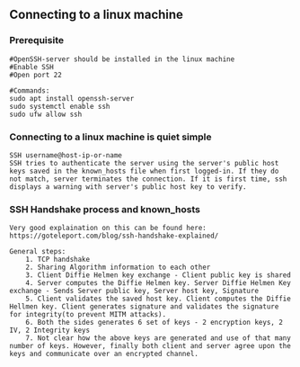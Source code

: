 ## Connecting to a linux machine
    
### Prerequisite
    
    #OpenSSH-server should be installed in the linux machine
    #Enable SSH
    #Open port 22

    #Commands:
    sudo apt install openssh-server
    sudo systemctl enable ssh
    sudo ufw allow ssh

### Connecting to a linux machine is quiet simple
    
    SSH username@host-ip-or-name
    SSH tries to authenticate the server using the server's public host keys saved in the known_hosts file when first logged-in. If they do not match, server terminates the connection. If it is first time, ssh displays a warning with server's public host key to verify.
    
    
### SSH Handshake process and known_hosts
    Very good explaination on this can be found here: https://goteleport.com/blog/ssh-handshake-explained/

    General steps:
        1. TCP handshake
        2. Sharing Algorithm information to each other
        3. Client Diffie Helmen key exchange - Client public key is shared
        4. Server computes the Diffie Helmen key. Server Diffie Helmen Key exchange - Sends Server public key, Server host key, Signature
        5. Client validates the saved host key. Client computes the Diffie Hellmen key. Client generates signature and validates the signature for integrity(to prevent MITM attacks).
        6. Both the sides generates 6 set of keys - 2 encryption keys, 2 IV, 2 Integrity keys
        7. Not clear how the above keys are generated and use of that many number of keys. However, finally both client and server agree upon the keys and communicate over an encrypted channel.

